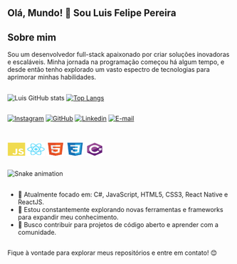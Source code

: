 ## Olá, Mundo! 👋 Sou Luis Felipe Pereira

## Sobre mim
Sou um desenvolvedor full-stack apaixonado por criar soluções inovadoras e escaláveis. Minha jornada na programação começou há algum tempo, e desde então tenho explorado um vasto espectro de tecnologias para aprimorar minhas habilidades.
 ##
![Luis GitHub stats](https://github-readme-stats.vercel.app/api?username=lipebr321&show_icons=true&theme=onedark)
[![Top Langs](https://github-readme-stats.vercel.app/api/top-langs/?username=lipebr321&layout=donut)](https://github.com/lipebr321/github-readme-stats)
 ##
[![Instagram](https://img.shields.io/badge/Instagram-E4405F?style=for-the-badge&logo=instagram&logoColor=white)](https://www.instagram.com/luisfelipe.p/)
[![GitHub](https://img.shields.io/badge/GitHub-100000?style=for-the-badge&logo=github&logoColor=white)](https://github.com/lipebr321)
[![Linkedin](https://img.shields.io/badge/LinkedIn-0077B5?style=for-the-badge&logo=linkedin&logoColor=white)](https://www.linkedin.com/in/luis-pereira-668837248/)
[![E-mail](https://img.shields.io/badge/Gmail-D14836?style=for-the-badge&logo=gmail&logoColor=white)](luis.lipebr321@gmail.com)
 ##
<div style="display: inline_block"><br>
  <img align="center" alt="Lipe-Js" height="30" width="40" src="https://raw.githubusercontent.com/devicons/devicon/master/icons/javascript/javascript-plain.svg">
  <img align="center" alt="Lipe-React" height="30" width="40" src="https://raw.githubusercontent.com/devicons/devicon/master/icons/react/react-original.svg">
  <img align="center" alt="Lipe-HTML" height="30" width="40" src="https://raw.githubusercontent.com/devicons/devicon/master/icons/html5/html5-original.svg">
  <img align="center" alt="Lipe-CSS" height="30" width="40" src="https://raw.githubusercontent.com/devicons/devicon/master/icons/css3/css3-original.svg">
  <img align="center" alt="Lipe-Csharp" height="30" width="40" src="https://raw.githubusercontent.com/devicons/devicon/master/icons/csharp/csharp-original.svg">
</div><br>

![Snake animation](https://github.com/lipebr321/lipebr321/blod/output/github-contribution-grid-snake.svg)

 ##
- 🌟 Atualmente focado em: C#, JavaScript, HTML5, CSS3, React Native e ReactJS.
- 🔭 Estou constantemente explorando novas ferramentas e frameworks para expandir meu conhecimento.
- 🚀 Busco contribuir para projetos de código aberto e aprender com a comunidade.
 ##

Fique à vontade para explorar meus repositórios e entre em contato! 😊
